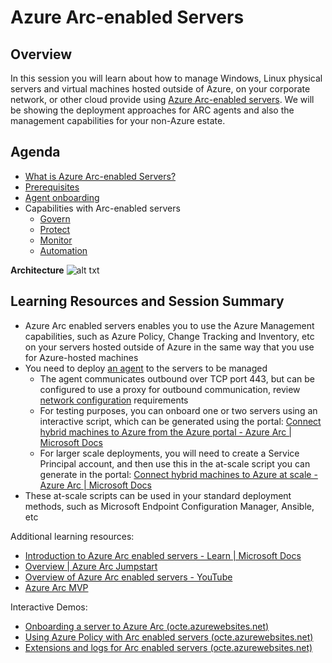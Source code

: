 # Azure Arc-enabled Servers

## Overview

In this session you will learn about how to manage Windows, Linux physical servers and virtual machines hosted outside of Azure, on your corporate network, or other cloud provide using [Azure Arc-enabled servers](https://docs.microsoft.com/en-us/azure/azure-arc/servers/overview). We will be showing the deployment approaches for ARC agents and also the management capabilities for your non-Azure estate. 

## Agenda

* [What is Azure Arc-enabled Servers?](https://learn.microsoft.com/en-us/azure/azure-arc/servers/overview)
* [Prerequisites](https://learn.microsoft.com/en-us/azure/azure-arc/servers/plan-at-scale-deployment#prerequisites)
* [Agent onboarding](https://learn.microsoft.com/en-us/azure/azure-arc/servers/deployment-options)
* Capabilities with Arc-enabled servers
    * [Govern](https://learn.microsoft.com/en-us/azure/cloud-adoption-framework/scenarios/hybrid/arc-enabled-servers/eslz-security-governance-and-compliance#policy-management-and-reporting)
    * [Protect](https://learn.microsoft.com/en-us/azure/cloud-adoption-framework/scenarios/hybrid/arc-enabled-servers/eslz-security-governance-and-compliance#governance-disciplines)
    * [Monitor](https://learn.microsoft.com/en-us/azure/cloud-adoption-framework/scenarios/hybrid/arc-enabled-servers/eslz-management-and-monitoring-arc-server#azure-monitor-requirements)
    * [Automation](https://learn.microsoft.com/en-us/azure/cloud-adoption-framework/scenarios/hybrid/arc-enabled-servers/eslz-automation-arc-server)


**Architecture**
![alt txt](https://learn.microsoft.com/en-us/azure/cloud-adoption-framework/scenarios/hybrid/arc-enabled-servers/media/arc-enabled-servers-policy.png#lightbox)
## Learning Resources and Session Summary

*   Azure Arc enabled servers enables you to use the Azure Management capabilities, such as Azure Policy, Change Tracking and Inventory, etc on your servers hosted outside of Azure in the same way that you use for Azure-hosted machines
*   You need to deploy [an agent](https://docs.microsoft.com/en-us/azure/azure-arc/servers/agent-overview) to the servers to be managed
    *   The agent communicates outbound over TCP port 443, but can be configured to use a proxy for outbound communication, review [network configuration](https://docs.microsoft.com/en-us/azure/azure-arc/servers/agent-overview#networking-configuration) requirements
    *   For testing purposes, you can onboard one or two servers using an interactive script, which can be generated using the portal: [Connect hybrid machines to Azure from the Azure portal - Azure Arc | Microsoft Docs](https://docs.microsoft.com/en-us/azure/azure-arc/servers/onboard-portal)
    *   For larger scale deployments, you will need to create a Service Principal account, and then use this in the at-scale script you can generate in the portal: [Connect hybrid machines to Azure at scale - Azure Arc | Microsoft Docs](https://docs.microsoft.com/en-us/azure/azure-arc/servers/onboard-service-principal)
*   These at-scale scripts can be used in your standard deployment methods, such as Microsoft Endpoint Configuration Manager, Ansible, etc

Additional learning resources:

*   [Introduction to Azure Arc enabled servers - Learn | Microsoft Docs](https://docs.microsoft.com/en-us/learn/modules/intro-to-arc-for-servers/)
*   [Overview | Azure Arc Jumpstart](https://azurearcjumpstart.io/overview/)
*   [Overview of Azure Arc enabled servers - YouTube](https://www.youtube.com/watch?v=2KbILoO3rqc)
*   [Azure Arc MVP](https://github.com/alsanch/azurearcmvp)

Interactive Demos:

*   [Onboarding a server to Azure Arc (octe.azurewebsites.net)](https://octe.azurewebsites.net/Microsoft/viewer/71/index.html#/0/0.)
*   [Using Azure Policy with Arc enabled servers (octe.azurewebsites.net)](https://octe.azurewebsites.net/Microsoft/viewer/68/index.html#/0/0)
*   [Extensions and logs for Arc enabled servers (octe.azurewebsites.net)](https://octe.azurewebsites.net/Microsoft/viewer/72/index.html#/)
